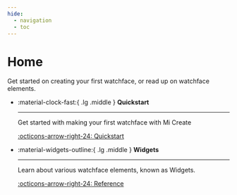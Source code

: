 ```yaml
---
hide:
  - navigation
  - toc
---
```


# Home

Get started on creating your first watchface, or read up on watchface elements.
   
<div class="grid cards" markdown>

-   :material-clock-fast:{ .lg .middle } __Quickstart__

    ---

    Get started with making your first watchface with Mi Create

    [:octicons-arrow-right-24: Quickstart](quickstart/intro.md)

-   :material-widgets-outline:{ .lg .middle } __Widgets__

    ---

    Learn about various watchface elements, known as Widgets.

    [:octicons-arrow-right-24: Reference](widgets)

</div>